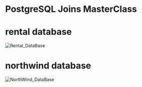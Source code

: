 # PostgreSQL Joins MasterClass
# rental database
![Rental_DataBase](https://user-images.githubusercontent.com/106172218/200143976-76dd2549-e3b2-4cc1-963a-b0647832a227.png)

# northwind database
![NorthWind_DataBase](https://user-images.githubusercontent.com/106172218/200143984-fd07ee16-73c9-461f-9742-a720c7c99747.png)
